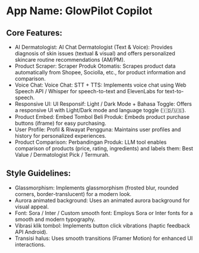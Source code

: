 # **App Name**: GlowPilot Copilot

## Core Features:

- AI Dermatologist: AI Chat Dermatologist (Text & Voice): Provides diagnosis of skin issues (textual & visual) and offers personalized skincare routine recommendations (AM/PM).
- Product Scraper: Scraper Produk Otomatis: Scrapes product data automatically from Shopee, Sociolla, etc., for product information and comparison.
- Voice Chat: Voice Chat: STT + TTS: Implements voice chat using Web Speech API / Whisper for speech-to-text and ElevenLabs for text-to-speech.
- Responsive UI: UI Responsif: Light / Dark Mode + Bahasa Toggle: Offers a responsive UI with Light/Dark mode and language toggle (🇮🇩/🇺🇸).
- Product Embed: Embed Tombol Beli Produk: Embeds product purchase buttons (iframe) for easy purchasing.
- User Profile: Profil & Riwayat Pengguna: Maintains user profiles and history for personalized experiences.
- Product Comparison: Perbandingan Produk: LLM tool enables comparison of products (price, rating, ingredients) and labels them: Best Value / Dermatologist Pick / Termurah.

## Style Guidelines:

- Glassmorphism: Implements glassmorphism (frosted blur, rounded corners, border-translucent) for a modern look.
- Aurora animated background: Uses an animated aurora background for visual appeal.
- Font: Sora / Inter / Custom smooth font: Employs Sora or Inter fonts for a smooth and modern typography.
- Vibrasi klik tombol: Implements button click vibrations (haptic feedback API Android).
- Transisi halus: Uses smooth transitions (Framer Motion) for enhanced UI interactions.